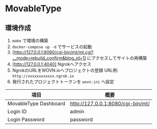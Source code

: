 # MovableType

## 環境作成

1. `make` で環境の構築
2. `docker-compose up -d` でサービスの起動
3. [http://127.0.0.1:8080/cgi-bin/mt/mt.cgi?__mode=rebuild_confirm&blog_id=1] にアクセスしてサイトの再構築
4. [http://127.0.0.1:4040] Ngrokへアクセス
5. NgrokのURLをWOVN.ioへプロジェクトの登録 URL例: `http://xxxxxxxxxxxx.ngrok.io`
6. 発行されたプロジェクトトークンを `wovn.ini` へ設定

| 項目                  | 概要                              |
| --------------------- | --------------------------------- |
| MovableType Dashboard | http://127.0.0.1:8080/cgi-bin/mt/ |
| Login ID              | admin                             |
| Login Password        | password                          |



